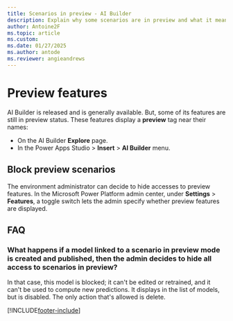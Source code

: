 ```yaml
---
title: Scenarios in preview - AI Builder
description: Explain why some scenarios are in preview and what it means.
author: Antoine2F
ms.topic: article
ms.custom: 
ms.date: 01/27/2025
ms.author: antode
ms.reviewer: angieandrews
---
```


# Preview features

AI Builder is released and is generally available. But, some of its features are still in preview status. These features display a **preview** tag near their names:

- On the AI Builder **Explore** page.
- In the Power Apps Studio > **Insert** > **AI Builder** menu.

## Block preview scenarios

The environment administrator can decide to hide accesses to preview features. In the Microsoft Power Platform admin center, under **Settings** > **Features**, a toggle switch lets the admin specify whether preview features are displayed.

## FAQ

### What happens if a model linked to a scenario in preview mode is created and published, then the admin decides to hide all access to scenarios in preview?

 In that case, this model is blocked; it can't be edited or retrained, and it can't be used to compute new predictions. It displays in the list of models, but is disabled. The only action that's allowed is delete.

[!INCLUDE[footer-include](includes/footer-banner.md)]
